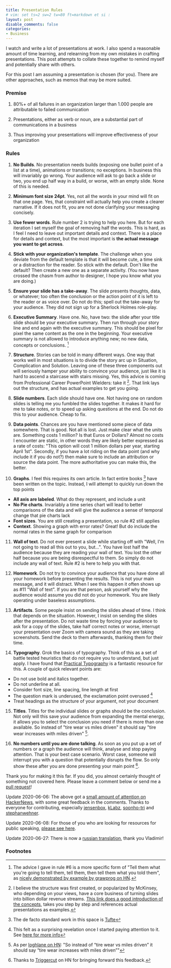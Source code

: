 ```yaml
---
title: Presentation Rules
# vim: set ts=2 sw=2 tw=80 ft=markdown et si :
layout: post
disable_comments: false
categories:
- Business
---
```

I watch and write a lot of presentations at work.  I also spend a reasonable
amount of time learning, and relearning from my own mistakes in crafting
presentations. This post attempts to collate these together to remind myself and
potentially share with others.

For this post I am assuming a presentation is chosen (for you). There are other
approaches, such as memos that may be more suited.

### Premise
1. 80%+ of all failures in an organization larger than 1.000 people are
attributable to failed communication

2. Presentations, either as verb or noun, are a substantial part of
communications in a business

3. Thus improving your presentations will improve effectiveness of your
organization

### Rules
1. **No Builds**.
No presentation needs builds (exposing one bullet point of a list at a time),
animations or transitions; no exceptions. In business this will invariably go
wrong. Your audience will ask to go back a slide or two, you end up half way in
a build, or worse, with an empty slide.  None of this is needed.

2. **Minimum font size 24pt**.
Yes, not all the words in your mind will fit on that one page. Yes, that
constraint will actually help you create a clearer narrative. If it does not
fit, you are not done clarifying your messaging concisely.

3. **Use fewer words**.
Rule number 2 is trying to help you here. But for each iteration I set myself
the goal of removing half the words. This is hard, as I feel I need to leave out
important details and context. There is a place for details and context, but the
most important is **the actual message you want to get across**.

4. **Stick with your organization's template**.
The challenge when you deviate from the default template is that it will become
cute, a time sink or a distraction for the reader. So stick with the default.
Don't like the default? Then create a new one as a separate activity. (You now
have crossed the chasm from author to designer, I hope you know what you are
doing.)

5. **Ensure your slide has a take-away**.
The slide presents thoughts, data, or whatever; too often the conclusion or the
action point of it is left to the reader or as voice over. Do not do this; spell
out the take-away for your audience. They did not sign up for a Sherlock Holmes
role-play.

6. **Executive Summary**.
Have one. No, have two: the slide after your title slide should be your
executive summary. Then run through your story line and end again with the
executive summary. This should be pixel for pixel the same content as the one in
the beginning. Your executive summary is not allowed to introduce anything new;
no new data, concepts or conclusions. [^6]

7. **Structure**.
Stories can be told in many different ways. One way that works well in most
situations is to divide the story arc up in Situation, Complication and
Solution. Leaving one of these three components out will seriously hamper your
ability to convince your audience, just like it is hard to ascend a staircase
with stairs missing. Yes, this advice is coming from Professional Career
PowerPoint Wielders: take it [^1]. That link lays out the structure, and has
actual examples to get you going.

8. **Slide numbers**.
Each slide should have one. Not having one on random slides is telling me you
fumbled the slides together. It makes it hard for me to take notes, or to speed
up asking questions at the end. Do not do this to your audience. Cheap to fix.

9. **Data points**.
Chances are you have mentioned some piece of data somewhere. That is good. Not
all is lost. Just make clear what the units are. Something costs 1 million? Is
that Euros or Dollars? Almost no costs I encounter are static, in other words
they are likely better expressed as a rate of costs: "This option will cost 1
million dollars per year, starting April 1st".  Secondly, if you have a lot
riding on the data point (and why include it if you do not?) then make sure to
include an attribution or source the data point. The more authoritative you can
make this, the better.

10. **Graphs**.
I feel this requires its own article. In fact entire books [^2] have been
written on the topic.  Instead, I will attempt to quickly run down the top
points
* **All axis are labeled**. What do they represent, and include a unit
* **No Pie charts**. Invariably a time series chart will lead to better comparisons
  of the data and will give the audience a sense of temporal change that pie
  charts lack
* **Font sizes**. You are still creating a presentation, so rule #2 still
  applies
* **Context**. Showing a graph with error rates? Great! But do include the
  normal rates in the same graph for comparison

11. **Wall of text**.
Do not ever present a slide while starting off with "Well, I'm not going to read
all this out to you, but...". You have lost half the audience because they are
reading your wall of text. You lost the other half because you are being
disrespectful to them. So simply do not include any wall of text. Rule #2 is
here to help you with that.

12. **Homework**.
Do not try to convince your audience that you have done all your homework before
presenting the results. This is not your main message, and it will distract.
When I see this happen it often shows up as #11 "Wall of text".  If you are that
person, ask yourself why the audience would assume you did not do your homework.
You are likely operating under baseless assumptions.

13. **Artifacts**.
Some people insist on sending the slides ahead of time. I think that depends on
the situation. However, I insist on sending the slides after the presentation.
Do not waste time by forcing your audience to ask for a copy of the slides, take
half correct notes or worse, interrupt your presentation over Zoom with camera
sound as they are taking screenshots. Send the deck to them afterwards, thanking
them for their time.

14. **Typography**.
Grok the basics of typography. Think of this as a set of battle tested
heuristics that do not require you to understand, but just apply. I have found
that [Practical
Typography](https://practicaltypography.com/summary-of-key-rules.html) is a
fantastic resource for this. A couple of quick relevant points are:
 * Do not use bold and italics together.
 * Do not underline at all.
 * Consider font size, line spacing, line length at first
 * The question mark is underused, the exclamation point overused [^3]
 * Treat headings as the structure of your argument, not your document

15. **Titles**.
Titles for the individual slides or graphs should be the conclusion. Not only
will this save your audience from expanding the mental energy, it allows you to
select the conclusion you need if there is more than one available.  So instead
of "tire wear vs miles driven" it should say "tire wear increases with miles
driven" [^4].

16. **No numbers until you are done talking**.
As soon as you put up a set of numbers or a graph the audience will think,
analyse and stop paying attention. That is your best case scenario. Worst case,
someone will interrupt you with a question that potentially disrupts the flow.
So only show these after you are done presenting your main point [^5].

Thank you for making it this far. If you did, you almost certainly thought of
something not covered here. Please leave a comment below or send me a [pull
request](https://github.com/ojilles/jilles.net/blob/master/_posts/2020-06-05-presentation-rules.md)!

Update 2020-06-06: The above got a [small amount of attention on
HackerNews](https://news.ycombinator.com/item?id=23434611), with some great
feedback in the comments. Thanks to everyone for contributing, especially
[jensenbox](https://github.com/ojilles/jilles.net/pull/4),
[kLabz](https://github.com/ojilles/jilles.net/pull/5),
[soonho-tri](https://github.com/ojilles/jilles.net/pull/6) and
[stephanwehner](https://github.com/ojilles/jilles.net/pull/7).

Update 2020-06-08: For those of you who are looking for resources for public
speaking, [please see here](https://github.com/vmbrasseur/Public_Speaking).

Update 2020-06-27: There is now a [russian
translation](https://softdroid.net/pravila-prezentacii), thank you Vladimir!

### Footnotes
[^1]: I believe the structure was first created, or popularized by McKinsey, who depending on your views, have a core business of turning slides into billion dollar revenue streams. [This link does a good introduction of the concepts](https://speakingsherpa.com/how-to-tell-a-business-story-using-the-mckinsey-situation-complication-resolution-scr-framework/), takes you step by step and references actual presentations as examples.
[^2]: The de facto standard work in this space is [Tufte](https://www.edwardtufte.com/tufte/books_vdqi)
[^3]: This felt as a surprising revelation once I started paying attention to it. See [here for more info](https://practicaltypography.com/question-marks-and-exclamation-points.html)
[^4]: As per [loghlane on HN](https://news.ycombinator.com/item?id=23435578): "So instead of “tire wear vs miles driven” it should say “tire wear increases with miles driven”"
[^5]: Thanks to [Triggercut](https://news.ycombinator.com/item?id=23436348) on HN for bringing forward this feedback.
[^6]: The advice I gave in rule #6 is a more specific form of "Tell them what you're going to tell them, tell them, then tell them what you told them", as [nicely demonstrated by example by grawprog on HN](https://news.ycombinator.com/item?id=23435371).
